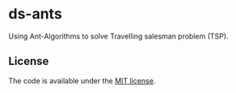 # ds-ants

Using Ant-Algorithms to solve Travelling salesman problem (TSP).


## License

The code is available under the [MIT license](LICENSE).
